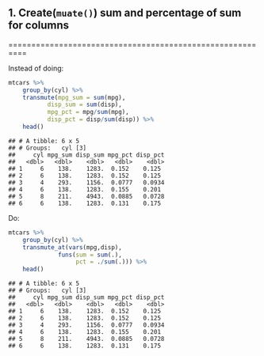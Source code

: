 ## 1. Create(`muate()`) sum and percentage of sum for columns
==========================================================

Instead of doing:

``` r
mtcars %>%
    group_by(cyl) %>%
    transmute(mpg_sum = sum(mpg),
           disp_sum = sum(disp),
           mpg_pct = mpg/sum(mpg),
           disp_pct = disp/sum(disp)) %>%
    head()
```

    ## # A tibble: 6 x 5
    ## # Groups:   cyl [3]
    ##     cyl mpg_sum disp_sum mpg_pct disp_pct
    ##   <dbl>   <dbl>    <dbl>   <dbl>    <dbl>
    ## 1     6    138.    1283.  0.152    0.125 
    ## 2     6    138.    1283.  0.152    0.125 
    ## 3     4    293.    1156.  0.0777   0.0934
    ## 4     6    138.    1283.  0.155    0.201 
    ## 5     8    211.    4943.  0.0885   0.0728
    ## 6     6    138.    1283.  0.131    0.175

Do:

``` r
mtcars %>%
    group_by(cyl) %>%
    transmute_at(vars(mpg,disp),
              funs(sum = sum(.),
                   pct = ./sum(.))) %>%
    head()
```

    ## # A tibble: 6 x 5
    ## # Groups:   cyl [3]
    ##     cyl mpg_sum disp_sum mpg_pct disp_pct
    ##   <dbl>   <dbl>    <dbl>   <dbl>    <dbl>
    ## 1     6    138.    1283.  0.152    0.125 
    ## 2     6    138.    1283.  0.152    0.125 
    ## 3     4    293.    1156.  0.0777   0.0934
    ## 4     6    138.    1283.  0.155    0.201 
    ## 5     8    211.    4943.  0.0885   0.0728
    ## 6     6    138.    1283.  0.131    0.175
